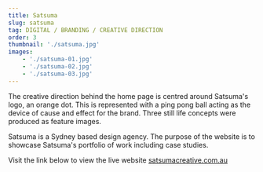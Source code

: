 ```yaml
---
title: Satsuma
slug: satsuma
tag: DIGITAL / BRANDING / CREATIVE DIRECTION
order: 3
thumbnail: './satsuma.jpg'
images:
    - './satsuma-01.jpg'
    - './satsuma-02.jpg'
    - './satsuma-03.jpg'
---
```


The creative direction behind the home page is centred around Satsuma's logo, an orange dot. This is represented with a ping pong ball acting as the device of cause and effect for the brand. Three still life concepts were produced as feature images.

Satsuma is a Sydney based design agency. The purpose of the website is to showcase Satsuma's portfolio of work including case studies.

Visit the link below to view the live website
[satsumacreative.com.au](http://satsumacreative.com.au)
